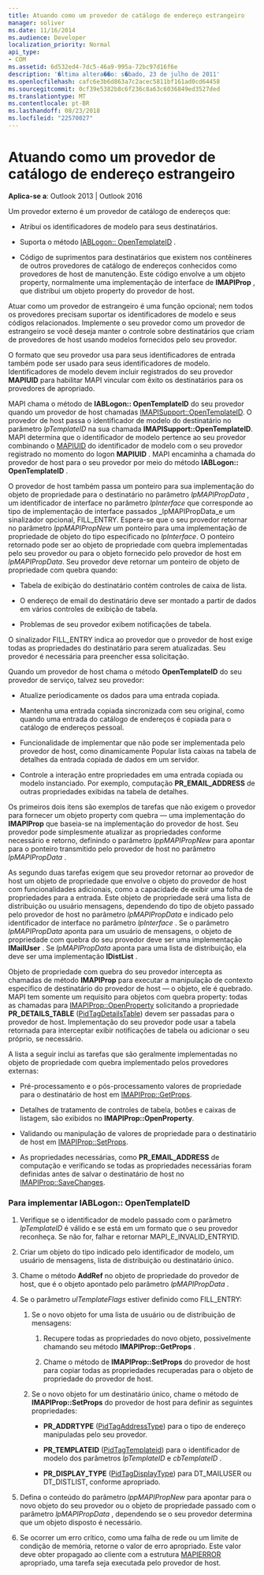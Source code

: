 ```yaml
---
title: Atuando como um provedor de catálogo de endereço estrangeiro
manager: soliver
ms.date: 11/16/2014
ms.audience: Developer
localization_priority: Normal
api_type:
- COM
ms.assetid: 6d532ed4-7dc5-46a9-995a-72bc97d16f6e
description: '�ltima altera��o: s�bado, 23 de julho de 2011'
ms.openlocfilehash: cafc6e3b6d863a7c2acec5811bf161ad0cd64458
ms.sourcegitcommit: 0cf39e5382b8c6f236c8a63c6036849ed3527ded
ms.translationtype: MT
ms.contentlocale: pt-BR
ms.lasthandoff: 08/23/2018
ms.locfileid: "22570027"
---
```

# <a name="acting-as-a-foreign-address-book-provider"></a>Atuando como um provedor de catálogo de endereço estrangeiro

**Aplica-se a**: Outlook 2013 | Outlook 2016 
  
Um provedor externo é um provedor de catálogo de endereços que: 
  
- Atribui os identificadores de modelo para seus destinatários.
    
- Suporta o método [IABLogon:: OpenTemplateID](iablogon-opentemplateid.md) . 
    
- Código de suprimentos para destinatários que existem nos contêineres de outros provedores de catálogo de endereços conhecidos como provedores de host de manutenção. Este código envolve a um objeto property, normalmente uma implementação de interface de **IMAPIProp** , que distribui um objeto property do provedor de host. 
    
Atuar como um provedor de estrangeiro é uma função opcional; nem todos os provedores precisam suportar os identificadores de modelo e seus códigos relacionados. Implemente o seu provedor como um provedor de estrangeiro se você deseja manter o controle sobre destinatários que criam de provedores de host usando modelos fornecidos pelo seu provedor. 
  
O formato que seu provedor usa para seus identificadores de entrada também pode ser usado para seus identificadores de modelo. Identificadores de modelo devem incluir registrados do seu provedor **MAPIUID** para habilitar MAPI vincular com êxito os destinatários para os provedores de apropriado. 
  
MAPI chama o método de **IABLogon:: OpenTemplateID** do seu provedor quando um provedor de host chamadas [IMAPISupport::OpenTemplateID](imapisupport-opentemplateid.md). O provedor de host passa o identificador de modelo do destinatário no parâmetro _lpTemplateID_ na sua chamada **IMAPISupport::OpenTemplateID**. MAPI determina que o identificador de modelo pertence ao seu provedor combinando o [MAPIUID](mapiuid.md) do identificador de modelo com o seu provedor registrado no momento do logon **MAPIUID** . MAPI encaminha a chamada do provedor de host para o seu provedor por meio do método **IABLogon:: OpenTemplateID** . 
  
O provedor de host também passa um ponteiro para sua implementação do objeto de propriedade para o destinatário no parâmetro _lpMAPIPropData_ , um identificador de interface no parâmetro _lpInterface_ que corresponde ao tipo de implementação de interface passados _lpMAPIPropData_e um sinalizador opcional, FILL_ENTRY. Espera-se que o seu provedor retornar no parâmetro _lppMAPIPropNew_ um ponteiro para uma implementação de propriedade de objeto do tipo especificado no _lpInterface_. O ponteiro retornado pode ser ao objeto de propriedade com quebra implementadas pelo seu provedor ou para o objeto fornecido pelo provedor de host em _lpMAPIPropData_. Seu provedor deve retornar um ponteiro de objeto de propriedade com quebra quando:
  
- Tabela de exibição do destinatário contém controles de caixa de lista.
    
- O endereço de email do destinatário deve ser montado a partir de dados em vários controles de exibição de tabela.
    
- Problemas de seu provedor exibem notificações de tabela.
    
O sinalizador FILL_ENTRY indica ao provedor que o provedor de host exige todas as propriedades do destinatário para serem atualizadas. Seu provedor é necessária para preencher essa solicitação.
  
Quando um provedor de host chama o método **OpenTemplateID** do seu provedor de serviço, talvez seu provedor: 
  
- Atualize periodicamente os dados para uma entrada copiada.
    
- Mantenha uma entrada copiada sincronizada com seu original, como quando uma entrada do catálogo de endereços é copiada para o catálogo de endereços pessoal.
    
- Funcionalidade de implementar que não pode ser implementada pelo provedor de host, como dinamicamente Popular lista caixas na tabela de detalhes da entrada copiada de dados em um servidor.
    
- Controle a interação entre propriedades em uma entrada copiada ou modelo instanciado. Por exemplo, computação **PR_EMAIL_ADDRESS** de outras propriedades exibidas na tabela de detalhes. 
    
Os primeiros dois itens são exemplos de tarefas que não exigem o provedor para fornecer um objeto property com quebra — uma implementação do **IMAPIProp** que baseia-se na implementação do provedor de host. Seu provedor pode simplesmente atualizar as propriedades conforme necessário e retorno, definindo o parâmetro _lppMAPIPropNew_ para apontar para o ponteiro transmitido pelo provedor de host no parâmetro _lpMAPIPropData_ . 
  
As segundo duas tarefas exigem que seu provedor retornar ao provedor de host um objeto de propriedade que envolve o objeto do provedor de host com funcionalidades adicionais, como a capacidade de exibir uma folha de propriedades para a entrada. Este objeto de propriedade será uma lista de distribuição ou usuário mensagens, dependendo do tipo de objeto passado pelo provedor de host no parâmetro _lpMAPIPropData_ e indicado pelo identificador de interface no parâmetro _lpInterface_ . Se o parâmetro _lpMAPIPropData_ aponta para um usuário de mensagens, o objeto de propriedade com quebra do seu provedor deve ser uma implementação **IMailUser** . Se _lpMAPIPropData_ aponta para uma lista de distribuição, ela deve ser uma implementação **IDistList** . 
  
Objeto de propriedade com quebra do seu provedor intercepta as chamadas de método **IMAPIProp** para executar a manipulação de contexto específico de destinatário do provedor de host — o objeto, ele é quebrado. MAPI tem somente um requisito para objetos com quebra property: todas as chamadas para [IMAPIProp::OpenProperty](imapiprop-openproperty.md) solicitando a propriedade **PR_DETAILS_TABLE** ([PidTagDetailsTable](pidtagdetailstable-canonical-property.md)) devem ser passadas para o provedor de host. Implementação do seu provedor pode usar a tabela retornada para interceptar exibir notificações de tabela ou adicionar o seu próprio, se necessário. 
  
A lista a seguir inclui as tarefas que são geralmente implementadas no objeto de propriedade com quebra implementado pelos provedores externas:
  
- Pré-processamento e o pós-processamento valores de propriedade para o destinatário de host em [IMAPIProp::GetProps](imapiprop-getprops.md).
    
- Detalhes de tratamento de controles de tabela, botões e caixas de listagem, são exibidos no **IMAPIProp::OpenProperty**.
    
- Validando ou manipulação de valores de propriedade para o destinatário de host em [IMAPIProp::SetProps](imapiprop-setprops.md).
    
- As propriedades necessárias, como **PR_EMAIL_ADDRESS** de computação e verificando se todas as propriedades necessárias foram definidas antes de salvar o destinatário de host no [IMAPIProp::SaveChanges](imapiprop-savechanges.md).
    
### <a name="to-implement-iablogonopentemplateid"></a>Para implementar IABLogon:: OpenTemplateID
  
1. Verifique se o identificador de modelo passado com o parâmetro _lpTemplateID_ é válido e se está em um formato que o seu provedor reconheça. Se não for, falhar e retornar MAPI_E_INVALID_ENTRYID. 
    
2. Criar um objeto do tipo indicado pelo identificador de modelo, um usuário de mensagens, lista de distribuição ou destinatário único. 
    
3. Chame o método **AddRef** no objeto de propriedade do provedor de host, que é o objeto apontado pelo parâmetro _lpMAPIPropData_ . 
    
4. Se o parâmetro _ulTemplateFlags_ estiver definido como FILL_ENTRY: 
    
   1. Se o novo objeto for uma lista de usuário ou de distribuição de mensagens:
      
      1. Recupere todas as propriedades do novo objeto, possivelmente chamando seu método **IMAPIProp::GetProps** . 
          
      2. Chame o método de **IMAPIProp::SetProps** do provedor de host para copiar todas as propriedades recuperadas para o objeto de propriedade do provedor de host. 
      
   2. Se o novo objeto for um destinatário único, chame o método de **IMAPIProp::SetProps** do provedor de host para definir as seguintes propriedades: 
      
      - **PR_ADDRTYPE** ([PidTagAddressType](pidtagaddresstype-canonical-property.md)) para o tipo de endereço manipuladas pelo seu provedor.
        
      - **PR\_TEMPLATEID** ([PidTagTemplateid](pidtagtemplateid-canonical-property.md)) para o identificador de modelo dos parâmetros _lpTemplateID_ e _cbTemplateID_ . 
        
      - **PR_DISPLAY_TYPE** ([PidTagDisplayType](pidtagdisplaytype-canonical-property.md)) para DT_MAILUSER ou DT_DISTLIST, conforme apropriado.
    
5. Defina o conteúdo do parâmetro _lppMAPIPropNew_ para apontar para o novo objeto do seu provedor ou o objeto de propriedade passado com o parâmetro _lpMAPIPropData_ , dependendo se o seu provedor determina que um objeto disposto é necessário. 
    
6. Se ocorrer um erro crítico, como uma falha de rede ou um limite de condição de memória, retorne o valor de erro apropriado. Este valor deve obter propagado ao cliente com a estrutura [MAPIERROR](mapierror.md) apropriado, uma tarefa seja executada pelo provedor de host. 
    

